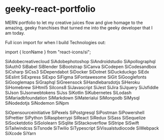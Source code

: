 # geeky-react-portfolio

MERN portfolio to let my creative juices flow and give homage to the amazing, geeky franchises that turned me into the geeky developer that I am today.

Full icon import for when I build Technologies out:

import { IconName } from "react-icons/si";

SiAdobecreativecloud
SiAdobephotoshop
SiAndroidstudio
SiApollographql
SiAuth0
SiBabel
SiBlender
SiBootstrap
SiCanva
SiCodepen
SiCodesandbox
SiCsharp
SiCss3
SiDependabot
SiDocker
SiDotnet
SiDuckduckgo
SiEdx
SiEslint
SiExpress
SiExpo
SiFigma
SiFontawesome
SiGit
SiGooglefonts
SiGooglemaps
SiGraphql
SiGreensock
SiHandlebarsdotjs
SiHeroku
SiHomebrew
SiHtml5
SiIcons8
SiJavascript
SiJest
SiJira
SiJquery
SiJsfiddle
SiJson
SiJsonwebtokens
SiJss
SiKotlin
SiKubernetes
SiLodash
SiMariadbfoundation
SiMarkdown
SiMaterialui
SiMongodb
SiMysql
SiNodedotjs
SiNodemon
SiNpm

<!-- Objective C- research -->

SiOpensourceinitiative
SiPexels
SiPostgresql
SiPostman
SiPowershell
SiPrettier
SiPython
SiRaspberrypi
SiReact
SiRedux
SiSass
SiSequelize
SiSocketdotio
SiSololearn
SiSqlite
SiStackoverflow
SiStripe
SiSwift
SiTailwindcss
SiTsnode
SiTwilio
SiTypescript
SiVisualstudiocode
SiWebpack
SiXcode
SiYarn
